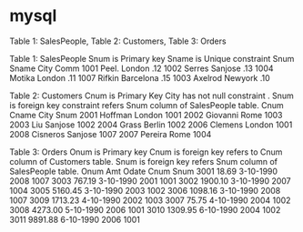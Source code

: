 # mysql
Table 1: SalesPeople, Table 2: Customers, Table 3: Orders


Table 1: SalesPeople
Snum is Primary key
Sname is Unique constraint
Snum Sname City Comm
1001 Peel. London .12
1002  Serres Sanjose .13
1004 Motika London .11
1007 Rifkin Barcelona .15
1003 Axelrod Newyork .10

Table 2: Customers
Cnum is Primary Key
City has not null constraint .
Snum is foreign key constraint refers Snum column of SalesPeople table.
Cnum Cname City Snum
2001  Hoffman London 1001
2002  Giovanni Rome 1003
2003  Liu Sanjose 1002
2004  Grass Berlin 1002
2006 Clemens London 1001
2008 Cisneros Sanjose 1007
2007 Pereira Rome 1004

Table 3: Orders
Onum is Primary key
Cnum is foreign key refers to Cnum column of Customers table. Snum is foreign key refers Snum column of SalesPeople table.
Onum Amt Odate Cnum Snum
3001 18.69 3-10-1990 2008 1007
3003 767.19 3-10-1990 2001 1001
3002 1900.10 3-10-1990 2007 1004
3005  5160.45 3-10-1990 2003 1002
3006  1098.16 3-10-1990 2008 1007
3009 1713.23 4-10-1990 2002 1003
3007  75.75 4-10-1990 2004 1002
3008  4273.00 5-10-1990 2006 1001
3010  1309.95 6-10-1990 2004 1002
3011  9891.88 6-10-1990 2006 1001


